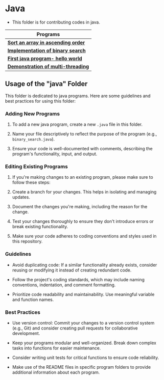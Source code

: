 
# Java

- This folder is for contributing codes in java.

| Programs                                                    |
| ---------------------------------------------------------- |
| **[Sort an array in ascending order](ascending.java)**    |
| **[Implementation of binary search](binary_search.java)** |
| **[First java program- hello world](Hello.java)**         |
| **[Demonstration of multi-threading](multithread.java)**    |


## Usage of the "java" Folder

This folder is dedicated to java programs. Here are some guidelines and best practices for using this folder:

### Adding New Programs

1. To add a new java program, create a new `.java` file in this folder.

2. Name your file descriptively to reflect the purpose of the program (e.g., `binary_search.java`).

3. Ensure your code is well-documented with comments, describing the program's functionality, input, and output.

### Editing Existing Programs

1. If you're making changes to an existing program, please make sure to follow these steps:

2. Create a branch for your changes. This helps in isolating and managing updates.

3. Document the changes you're making, including the reason for the change.

4. Test your changes thoroughly to ensure they don't introduce errors or break existing functionality.

5. Make sure your code adheres to coding conventions and styles used in this repository.

### Guidelines

- Avoid duplicating code: If a similar functionality already exists, consider reusing or modifying it instead of creating redundant code.

- Follow the project's coding standards, which may include naming conventions, indentation, and comment formatting.

- Prioritize code readability and maintainability. Use meaningful variable and function names.

### Best Practices

- Use version control: Commit your changes to a version control system (e.g., Git) and consider creating pull requests for collaborative development.

- Keep your programs modular and well-organized. Break down complex tasks into functions for easier maintenance.

- Consider writing unit tests for critical functions to ensure code reliability.

- Make use of the README files in specific program folders to provide additional information about each program.
